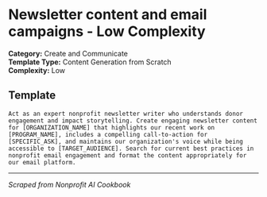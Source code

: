 # Newsletter content and email campaigns - Low Complexity

**Category:** Create and Communicate  
**Template Type:** Content Generation from Scratch  
**Complexity:** Low

## Template

```
Act as an expert nonprofit newsletter writer who understands donor engagement and impact storytelling. Create engaging newsletter content for [ORGANIZATION_NAME] that highlights our recent work on [PROGRAM_NAME], includes a compelling call-to-action for [SPECIFIC_ASK], and maintains our organization's voice while being accessible to [TARGET_AUDIENCE]. Search for current best practices in nonprofit email engagement and format the content appropriately for our email platform.
```

---
*Scraped from Nonprofit AI Cookbook*
